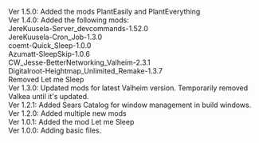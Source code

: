 Ver 1.5.0: Added the mods PlantEasily and PlantEverything  
Ver 1.4.0: Added the following mods:  
            JereKuusela-Server_devcommands-1.52.0  
            JereKuusela-Cron_Job-1.3.0  
            coemt-Quick_Sleep-1.0.0  
            Azumatt-SleepSkip-1.0.6  
            CW_Jesse-BetterNetworking_Valheim-2.3.1  
            Digitalroot-Heightmap_Unlimited_Remake-1.3.7  
            Removed Let me Sleep  
Ver 1.3.0: Updated mods for latest Valheim version. Temporarily removed Valkea until it's updated.  
Ver 1.2.1: Added Sears Catalog for window management in build windows.  
Ver 1.2.0: Added multiple new mods  
Ver 1.0.1: Added the mod Let me Sleep  
Ver 1.0.0: Adding basic files.  
